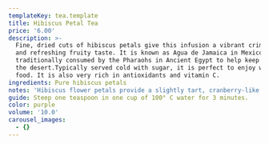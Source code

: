 ```yaml
---
templateKey: tea.template
title: Hibiscus Petal Tea
price: '6.00'
description: >-
  Fine, dried cuts of hibiscus petals give this infusion a vibrant crimson hue
  and refreshing fruity taste. It is known as Agua de Jamaica in Mexico and
  traditionally consumed by the Pharaohs in Ancient Egypt to help keep cool in
  the desert.Typically served cold with sugar, it is perfect to enjoy with spicy
  food. It is also very rich in antioxidants and vitamin C.
ingredients: Pure hibiscus petals
notes: 'Hibiscus flower petals provide a slightly tart, cranberry-like flavour.'
guide: Steep one teaspoon in one cup of 100° C water for 3 minutes.
color: purple
volume: '10.0'
carousel_images:
  - {}
---
```


